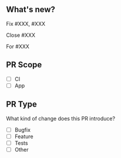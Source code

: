 <!-- Please perform the following checks and mark all the boxes accordingly. -->

## What's new?

<!-- Please resume summary of changes -->

<!-- You should remove the items that don't apply to your PR. -->

<!-- To fix one or more bug issues -->

Fix #XXX, #XXX

<!-- To complete a task or story -->

Close #XXX

<!-- To add progress for a ticket but not resolve it -->

For #XXX

<!-- If you are including UI changes, please add a screenshot in a comment. -->

## PR Scope

<!-- You can remove the checklist items that don't apply to your PR. -->

- [ ] CI
- [ ] App

## PR Type

What kind of change does this PR introduce?

- [ ] Bugfix
- [ ] Feature
- [ ] Tests
- [ ] Other
